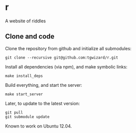 # r

A website of riddles

## Clone and code

Clone the repository from github and initialize all submodules:

	git clone --recursive git@github.com:tgwizard/r.git

Install all dependencies (via npm), and make symbolic links:

	make install_deps

Build everything, and start the server:

	make start_server

Later, to update to the latest version:

	git pull
	git submodule update

Known to work on Ubuntu 12.04.
